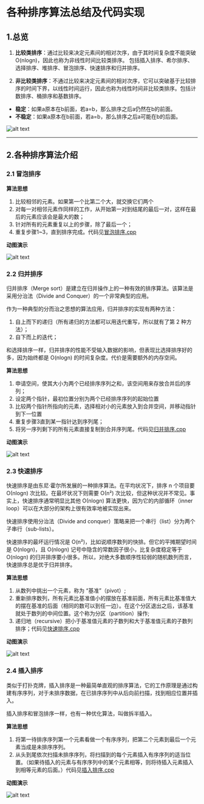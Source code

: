# 各种排序算法总结及代码实现

## 1.总览

1. **比较类排序**：通过比较来决定元素间的相对次序，由于其时间复杂度不能突破O(nlogn)，因此也称为非线性时间比较类排序。 包括插入排序、希尔排序、选择排序、堆排序、冒泡排序、快速排序和归并排序。
   
2. **非比较类排序**：不通过比较来决定元素间的相对次序，它可以突破基于比较排序的时间下界，以线性时间运行，因此也称为线性时间非比较类排序。包括计数排序、桶排序和基数排序。
   
- **稳定**：如果a原本在b前面，若a=b，那么排序之后a仍然在b的前面。
- **不稳定**：如果a原本在b前面，若a=b，那么排序之后a可能在b的后面。

![alt text](https://mmbiz.qpic.cn/mmbiz_png/D67peceibeISwc3aGibUlvZ0XqVnbWtBRiaKhGcwh6KibXbSiadtHqwgjmmzBYCa2DNuj5Vhw3lHc96z1wge3ZbDAeg/640?wx_fmt=png)

---
## 2.各种排序算法介绍

### 2.1 冒泡排序

**算法思想**
1. 比较相邻的元素。如果第一个比第二个大，就交换它们两个
2. 对每一对相邻元素作同样的工作，从开始第一对到结尾的最后一对，这样在最后的元素应该会是最大的数；
3. 针对所有的元素重复以上的步骤，除了最后一个；
4. 重复步骤1~3，直到排序完成。代码见[冒泡排序.cpp](冒泡排序.cpp)

**动图演示**

![alt text](https://ask.qcloudimg.com/http-save/yehe-1654613/4iifndesx2.gif)


### 2.2 归并排序
归并排序（Merge sort）是建立在归并操作上的一种有效的排序算法。该算法是采用分治法（Divide and Conquer）的一个非常典型的应用。

作为一种典型的分而治之思想的算法应用，归并排序的实现有两种方法：

1. 自上而下的递归（所有递归的方法都可以用迭代重写，所以就有了第 2 种方法）；
2. 自下而上的迭代；

和选择排序一样，归并排序的性能不受输入数据的影响，但表现比选择排序好的多，因为始终都是 O(nlogn) 的时间复杂度。代价是需要额外的内存空间。

**算法思想**
1. 申请空间，使其大小为两个已经排序序列之和，该空间用来存放合并后的序列；
2. 设定两个指针，最初位置分别为两个已经排序序列的起始位置
3. 比较两个指针所指向的元素，选择相对小的元素放入到合并空间，并移动指针到下一位置
4. 重复步骤3直到某一指针达到序列尾；
5. 将另一序列剩下的所有元素直接复制到合并序列尾。代码见[归并排序.cpp](归并排序.cpp)


**动图演示**

![alt text](https://ask.qcloudimg.com/http-save/yehe-1654613/xyrh3ni4ji.gif)


### 2.3 快速排序
快速排序是由东尼·霍尔所发展的一种排序算法。在平均状况下，排序 n 个项目要 Ο(nlogn) 次比较。在最坏状况下则需要 Ο(n²) 次比较，但这种状况并不常见。事实上，快速排序通常明显比其他 Ο(nlogn) 算法更快，因为它的内部循环（inner loop）可以在大部分的架构上很有效率地被实现出来。

快速排序使用分治法（Divide and conquer）策略来把一个串行（list）分为两个子串行（sub-lists）。

快速排序的最坏运行情况是 O(n²)，比如说顺序数列的快排。但它的平摊期望时间是 O(nlogn)，且 O(nlogn) 记号中隐含的常数因子很小，比复杂度稳定等于 O(nlogn) 的归并排序要小很多。所以，对绝大多数顺序性较弱的随机数列而言，快速排序总是优于归并排序。

**算法思想**
1. 从数列中挑出一个元素，称为 “基准”（pivot）;
2. 重新排序数列，所有元素比基准值小的摆放在基准前面，所有元素比基准值大的摆在基准的后面（相同的数可以到任一边）。在这个分区退出之后，该基准就处于数列的中间位置。这个称为分区（partition）操作;
3. 递归地（recursive）把小于基准值元素的子数列和大于基准值元素的子数列排序；代码见[快速排序.cpp](快速排序.cpp)

**动图演示**

![alt text](https://ask.qcloudimg.com/http-save/yehe-1654613/uysmsku31g.gif)


### 2.4 插入排序

类似于打扑克牌，插入排序是一种最简单直观的排序算法，它的工作原理是通过构建有序序列，对于未排序数据，在已排序序列中从后向前扫描，找到相应位置并插入。

插入排序和冒泡排序一样，也有一种优化算法，叫做拆半插入。

**算法思想**
1. 将第一待排序序列第一个元素看做一个有序序列，把第二个元素到最后一个元素当成是未排序序列。
2. 从头到尾依次扫描未排序序列，将扫描到的每个元素插入有序序列的适当位置。（如果待插入的元素与有序序列中的某个元素相等，则将待插入元素插入到相等元素的后面。）代码见[插入排序.cpp](插入排序.cpp)

**动图演示**

![alt text](https://ask.qcloudimg.com/http-save/yehe-1654613/oo2i3qbjei.gif)